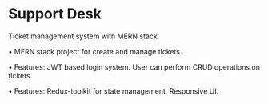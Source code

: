 # Support Desk

Ticket management system with MERN stack

• MERN stack project for create and manage tickets.

• Features: JWT based login system. User can perform CRUD operations on tickets.

• Features: Redux-toolkit for state management, Responsive UI.
